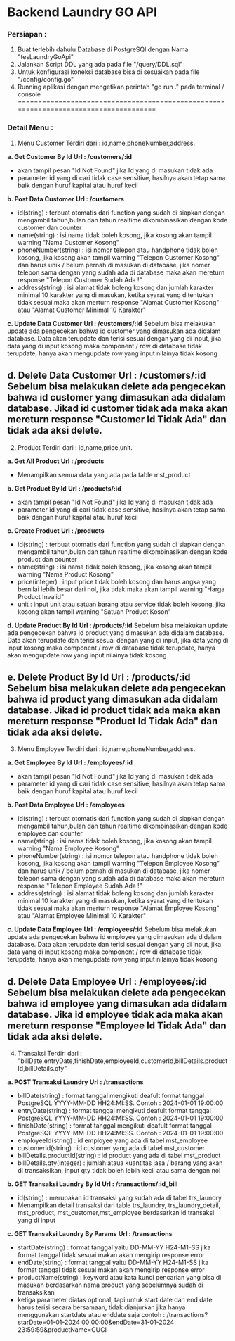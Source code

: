 # Backend Laundry GO API 
### Persiapan :
1. Buat terlebih dahulu Database di PostgreSQl dengan Nama "tesLaundryGoApi"
2. Jalankan Script DDL yang ada pada file "/query/DDL.sql"
3. Untuk konfigurasi koneksi database bisa di sesuaikan pada file "/config/config.go"
4. Running aplikasi dengan mengetikan perintah "go run ." pada terminal / console
=====================================================================================
### Detail Menu :
1. Menu Customer
 Terdiri dari : id,name,phoneNumber,address.

**a. Get Customer By Id**
**Url : /customers/:id**
 - akan tampil pesan "Id Not Found" jika Id yang di masukan tidak ada
 - parameter id yang di cari tidak case sensitive, hasilnya akan tetap sama baik dengan huruf kapital atau huruf kecil

**b. Post Data Customer**
**Url : /customers**
 - id(string) : terbuat otomatis dari function yang sudah di siapkan dengan mengambil tahun,bulan dan tahun realtime dikombinasikan dengan kode customer dan counter
 - name(string) : isi nama tidak boleh kosong, jika kosong akan tampil warning "Nama Customer Kosong"
 - phoneNumber(string) : isi nomor telepon atau handphone tidak boleh kosong, jika kosong akan tampil warning "Telepon Customer Kosong" dan harus unik / belum pernah di masukan di database, jika nomer telepon sama dengan yang sudah ada di database maka akan mereturn response "Telepon Customer Sudah Ada !"
 - address(string) : isi alamat tidak boleng kosong dan jumlah karakter minimal 10 karakter yang di masukan, ketika syarat yang ditentukan tidak sesuai maka akan merturn response "Alamat Customer Kosong" atau "Alamat Customer Minimal 10 Karakter"

 **c. Update Data Customer**
 **Url : /customers/:id**
 Sebelum bisa melakukan update ada pengecekan bahwa id customer yang dimasukan ada didalam database.
 Data akan terupdate dan terisi sesuai dengan yang di input, jika data yang di input kosong maka component / row di database tidak terupdate, hanya akan mengupdate row yang input nilainya tidak kosong

**d. Delete Data Customer**
**Url : /customers/:id**
Sebelum bisa melakukan delete ada pengecekan bahwa id customer yang dimasukan ada didalam database. Jikad id customer tidak ada maka akan mereturn response "Customer Id Tidak Ada" dan tidak ada aksi delete.
--------------------------------------------------------------------------------------

2. Product
 Terdiri dari : id,name,price,unit.

**a. Get All Product**
**Url : /products**
- Menampilkan semua data yang ada pada table mst_product

**b. Get Product By Id**
**Url : /products/:id**
 - akan tampil pesan "Id Not Found" jika Id yang di masukan tidak ada
 - parameter id yang di cari tidak case sensitive, hasilnya akan tetap sama baik dengan huruf kapital atau huruf kecil

**c. Create Product**
**Url : /products**
- id(string) : terbuat otomatis dari function yang sudah di siapkan dengan mengambil tahun,bulan dan tahun realtime dikombinasikan dengan kode product dan counter
- name(string) : isi nama tidak boleh kosong, jika kosong akan tampil warning "Nama Product Kosong"
- price(integer) : input price tidak boleh kosong dan harus angka yang bernilai lebih besar dari nol, jika tidak maka akan tampil warning "Harga Product Invalid"
- unit : input unit atau satuan barang atau service tidak boleh kosong, jika kosong akan tampil warning "Satuan Product Koson"

**d. Update Product By Id**
**Url : /products/:id**
Sebelum bisa melakukan update ada pengecekan bahwa id product yang dimasukan ada didalam database.
Data akan terupdate dan terisi sesuai dengan yang di input, jika data yang di input kosong maka component / row di database tidak terupdate, hanya akan mengupdate row yang input nilainya tidak kosong

**e. Delete Product By Id**
**Url : /products/:id**
Sebelum bisa melakukan delete ada pengecekan bahwa id product yang dimasukan ada didalam database. Jikad id product tidak ada maka akan mereturn response "Product Id Tidak Ada" dan tidak ada aksi delete.
--------------------------------------------------------------------------------------

3. Menu Employee
 Terdiri dari : id,name,phoneNumber,address.

**a. Get Employee By Id**
**Url : /employees/:id**
 - akan tampil pesan "Id Not Found" jika Id yang di masukan tidak ada
 - parameter id yang di cari tidak case sensitive, hasilnya akan tetap sama baik dengan huruf kapital atau huruf kecil

**b. Post Data Employee**
**Url : /employees**
 - id(string) : terbuat otomatis dari function yang sudah di siapkan dengan mengambil tahun,bulan dan tahun realtime dikombinasikan dengan kode employee dan counter
 - name(string) : isi nama tidak boleh kosong, jika kosong akan tampil warning "Nama Employee Kosong"
 - phoneNumber(string) : isi nomor telepon atau handphone tidak boleh kosong, jika kosong akan tampil warning "Telepon Employee Kosong" dan harus unik / belum pernah di masukan di database, jika nomer telepon sama dengan yang sudah ada di database maka akan mereturn response "Telepon Employee Sudah Ada !"
 - address(string) : isi alamat tidak boleng kosong dan jumlah karakter minimal 10 karakter yang di masukan, ketika syarat yang ditentukan tidak sesuai maka akan merturn response "Alamat Employee Kosong" atau "Alamat Employee Minimal 10 Karakter"

 **c. Update Data Employee**
 **Url : /employees/:id**
 Sebelum bisa melakukan update ada pengecekan bahwa id employee yang dimasukan ada didalam database.
 Data akan terupdate dan terisi sesuai dengan yang di input, jika data yang di input kosong maka component / row di database tidak terupdate, hanya akan mengupdate row yang input nilainya tidak kosong

**d. Delete Data Employee**
**Url : /employees/:id**
Sebelum bisa melakukan delete ada pengecekan bahwa id employee yang dimasukan ada didalam database. Jika id employee tidak ada maka akan mereturn response "Employee Id Tidak Ada" dan tidak ada aksi delete.
-------------------------------------------------------------------------------------

4. Transaksi
Terdiri dari : "billDate,entryDate,finishDate,employeeId,customerId,billDetails.productId,billDetails.qty"

**a. POST Transaksi Laundry**
**Url : /transactions**
- billDate(string) : format tanggal mengikuti deafult format tanggal PostgreSQL YYYY-MM-DD HH24:MI:SS. Contoh  : 2024-01-01 19:00:00
- entryDate(string) : format tanggal mengikuti deafult format tanggal PostgreSQL YYYY-MM-DD HH24:MI:SS. Contoh  : 2024-01-01 19:00:00
- finishDate(string) : format tanggal mengikuti deafult format tanggal PostgreSQL YYYY-MM-DD HH24:MI:SS. Contoh  : 2024-01-01 19:00:00
- employeeId(string) : id employee yang ada di tabel mst_employee 
- customerId(string) : id customer yang ada di tabel mst_customer
- billDetails.productId(string) : id product yang ada di tabel mst_product
- billDetails.qty(integer) : jumlah ataua kuantitas jasa / barang yang akan di transaksikan, input qty tidak boleh lebih kecil atau sama dengan nol

**b. GET Transaksi Laundry By Id**
**Url : /transactions/:id_bill**
- id(string) : merupakan id transaksi yang sudah ada di tabel trs_laundry
-  Menampilkan detail transaksi dari table trs_laundry, trs_laundry_detail, mst_product, mst_customer,mst_employee berdasarkan id transaksi yang di input

**c. GET Transaksi Laundry By Params**
**Url : /transactions**
- startDate(string) : format tanggal yaitu DD-MM-YY H24-M1-SS jika format tanggal tidak sesuai makan akan mengirip response error
- endDate(string) : format tanggal yaitu DD-MM-YY H24-M1-SS jika format tanggal tidak sesuai makan akan mengirip response error
- productName(string) : keyword atau kata kunci pencarian yang bisa di masukan berdasarkan nama product yang sebelumnya sudah di transaksikan
- ketiga parameter diatas optional, tapi untuk start date dan end date harus terisi secara bersamaan, tidak dianjurkan jika hanya menggunakan startdate atau enddate saja
contoh : /transactions?starDate=01-01-2024 00:00:00&endDate=31-01-2024 23:59:59&productName=CUCI